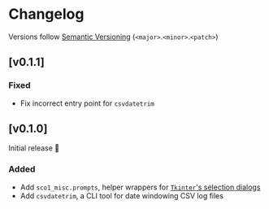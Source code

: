 # Changelog
Versions follow [Semantic Versioning](https://semver.org/spec/v2.0.0.html) (`<major>`.`<minor>`.`<patch>`)

## [v0.1.1]
### Fixed
* Fix incorrect entry point for `csvdatetrim`

## [v0.1.0]
Initial release 🎉
### Added
* Add `sco1_misc.prompts`, helper wrappers for [`Tkinter`'s selection dialogs](https://docs.python.org/3/library/dialog.html)
* Add `csvdatetrim`, a CLI tool for date windowing CSV log files
